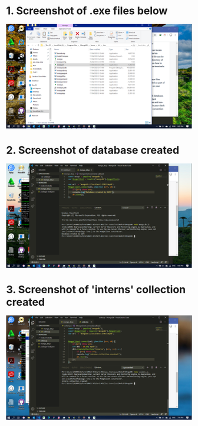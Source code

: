 # 1. Screenshot of .exe files below

![](Screenshot-1.png)

# 2. Screenshot of database created

![](Screenshot-2.png)

# 3. Screenshot of 'interns' collection created
![](Screenshot-3.png)